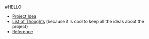 #HELLO
* [Project Idea](https://github.com/GHLgh/markItDown/blob/master/idea.md)
* [List of Thoughts](https://github.com/GHLgh/markItDown/blob/master/thoughtStream.md) (because it is cool to keep all the ideas about the project)
* [Reference](https://github.com/GHLgh/markItDown/blob/master/reference.md)

<script markItDown="abc" />
